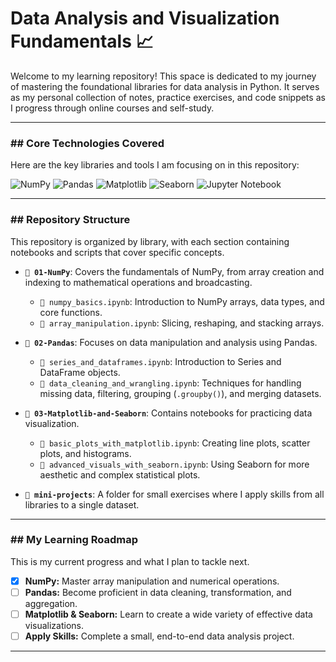 # Data Analysis and Visualization Fundamentals 📈

Welcome to my learning repository! This space is dedicated to my journey of mastering the foundational libraries for data analysis in Python. It serves as my personal collection of notes, practice exercises, and code snippets as I progress through online courses and self-study.

---

### ## Core Technologies Covered

Here are the key libraries and tools I am focusing on in this repository:

![NumPy](https://img.shields.io/badge/Numpy-%23013243.svg?style=for-the-badge&logo=numpy&logoColor=white)
![Pandas](https://img.shields.io/badge/Pandas-%23150458.svg?style=for-the-badge&logo=pandas&logoColor=white)
![Matplotlib](https://img.shields.io/badge/Matplotlib-%23ffffff.svg?style=for-the-badge&logo=Matplotlib&logoColor=black)
![Seaborn](https://img.shields.io/badge/Seaborn-%23023e8a.svg?style=for-the-badge&logo=seaborn&logoColor=white)
![Jupyter Notebook](https://img.shields.io/badge/Jupyter-%23F37626.svg?style=for-the-badge&logo=Jupyter&logoColor=white)

---

### ## Repository Structure

This repository is organized by library, with each section containing notebooks and scripts that cover specific concepts.

* **`📁 01-NumPy`**: Covers the fundamentals of NumPy, from array creation and indexing to mathematical operations and broadcasting.
    * `📄 numpy_basics.ipynb`: Introduction to NumPy arrays, data types, and core functions.
    * `📄 array_manipulation.ipynb`: Slicing, reshaping, and stacking arrays.

* **`📁 02-Pandas`**: Focuses on data manipulation and analysis using Pandas.
    * `📄 series_and_dataframes.ipynb`: Introduction to Series and DataFrame objects.
    * `📄 data_cleaning_and_wrangling.ipynb`: Techniques for handling missing data, filtering, grouping (`.groupby()`), and merging datasets.

* **`📁 03-Matplotlib-and-Seaborn`**: Contains notebooks for practicing data visualization.
    * `📄 basic_plots_with_matplotlib.ipynb`: Creating line plots, scatter plots, and histograms.
    * `📄 advanced_visuals_with_seaborn.ipynb`: Using Seaborn for more aesthetic and complex statistical plots.

* **`📁 mini-projects`**: A folder for small exercises where I apply skills from all libraries to a single dataset.

---

### ## My Learning Roadmap

This is my current progress and what I plan to tackle next.

- [x] **NumPy:** Master array manipulation and numerical operations.
- [ ] **Pandas:** Become proficient in data cleaning, transformation, and aggregation.
- [ ] **Matplotlib & Seaborn:** Learn to create a wide variety of effective data visualizations.
- [ ] **Apply Skills:** Complete a small, end-to-end data analysis project.

---
